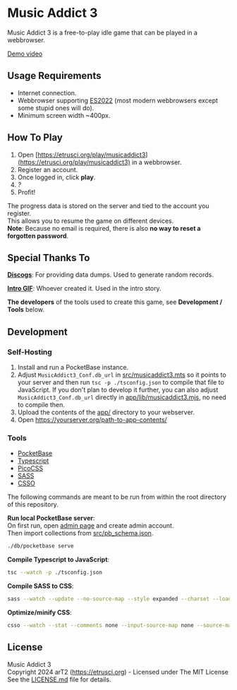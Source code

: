 # Music Addict 3

Music Addict 3 is a free-to-play idle game that can be played in a webbrowser.

[Demo video](https://www.youtube.com/watch?v=wiwzTSNTSZQ)




## Usage Requirements

- Internet connection.
- Webbrowser supporting [ES2022](https://caniuse.com/sr_es13) (most modern webbrowsers except some stupid ones will do).
- Minimum screen width ~400px.




## How To Play

1. Open [https://etrusci.org/play/musicaddict3](https://etrusci.org/play/musicaddict3) in a webbrowser.
2. Register an account.
3. Once logged in, click **play**.
4. *?*
5. Profit!

The progress data is stored on the server and tied to the account you register.  
This allows you to resume the game on different devices.  
**Note**: Because no email is required, there is also **no way to reset a forgotten password**.




## Special Thanks To

**[Discogs](https://discogs.com)**: For providing data dumps. Used to generate random records.

**[Intro GIF](./src/vendor/unknown/intro.gif)**: Whoever created it. Used in the intro story.

**The developers** of the tools used to create this game, see **Development / Tools** below.


## Development

### Self-Hosting

1. Install and run a PocketBase instance.
2. Adjust `MusicAddict3_Conf.db_url` in [src/musicaddict3.mts](./src/musicaddict3.mts) so it points to your server and then run `tsc -p ./tsconfig.json` to compile that file to JavaScript. If you don't plan to develop it further, you can also adjust `MusicAddict3_Conf.db_url` directly in [app/lib/musicaddict3.mjs](./app/lib/musicaddict3.mjs), no need to compile then.
3. Upload the contents of the [app/](./app) directory to your webserver.
4. Open <https://yourserver.org/path-to-app-contents/>

### Tools

- [PocketBase](https://github.com/pocketbase/pocketbase)
- [Typescript](https://github.com/microsoft/TypeScript)
- [PicoCSS](https://github.com/picocss/pico)
- [SASS](https://github.com/sass/sass)
- [CSSO](https://github.com/css/csso)

The following commands are meant to be run from within the root directory of this repository.

**Run local PocketBase server**:  
On first run, open [admin page](http://127.0.0.1:8090/_/) and create admin account.  
Then import collections from [src/pb_schema.json](./src/pb_schema.json).
```bash
./db/pocketbase serve
```

**Compile Typescript to JavaScript**:
```bash
tsc --watch -p ./tsconfig.json
```

**Compile SASS to CSS**:
```bash
sass --watch --update --no-source-map --style expanded --charset --load-path ./src/vendor/pico/2.0.6/scss ./src/musicaddict3.scss:./src/musicaddict3-compiled.css
```

**Optimize/minify CSS**:
```bash
csso --watch --stat --comments none --input-source-map none --source-map none --input ./src/musicaddict3-compiled.css --output ./app/lib/musicaddict3.min.css
```


## License

Music Addict 3  
Copyright 2024 arT2 (<https://etrusci.org>) - Licensed under The MIT License  
See the [LICENSE.md](./LICENSE.md) file for details.
